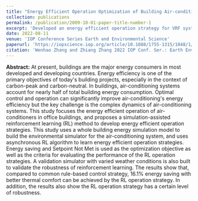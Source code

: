 ```yaml
---
title: "Energy Efficient Operation Optimization of Building Air-conditioners via Simulator-assisted Asynchronous Reinforcement Learning"
collection: publications
permalink: /publication/2009-10-01-paper-title-number-1
excerpt: 'Developed an energy efficient operation strategy for VRF system during the cooling season for a case office and achieved energy savings of up to 16.1% as well as improved thermal comfort compared to a rule-based control strategy.'
date: 2022-08-11
venue: 'IOP Conference Series Earth and Environmental Science'
paperurl: 'https://iopscience.iop.org/article/10.1088/1755-1315/1048/1/012006'
citation: 'Wenhao Zhang and Zhiang Zhang 2022 IOP Conf. Ser.: Earth Environ. Sci. 1048 012006.'
---
```


**Abstract:** At present, buildings are the major energy consumers in most developed and developing countries. Energy efficiency is one of the primary objectives of today's building projects, especially in the context of carbon-peak and carbon-neutral. In buildings, air-conditioning systems account for nearly half of total building energy consumption. Optimal control and operation can significantly improve air-conditioning's energy efficiency but the key challenge is the complex dynamics of air-conditioning systems. This study focuses the energy efficient operation of air-conditioners in office buildings, and proposes a simulation-assisted reinforcement learning (RL) method to develop energy efficient operation strategies. This study uses a whole building energy simulation model to build the environmental simulator for the air-conditioning system, and uses asynchronous RL algorithm to learn energy efficient operation strategies. Energy saving and Setpoint Not Met is used as the optimization objective as well as the criteria for evaluating the performance of the RL operation strategies. A validation simulator with varied weather conditions is also built to validate the robustness of reinforcement learning. The results show that, compared to common rule-based control strategy, 16.1% energy saving with better thermal comfort can be achieved by the RL operation strategy. In addition, the results also show the RL operation strategy has a certain level of robustness.
